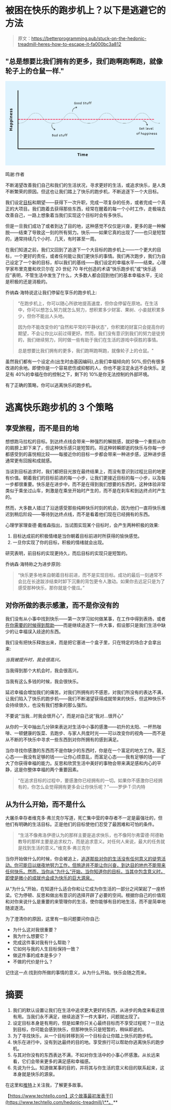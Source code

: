 # 被困在快乐的跑步机上？以下是逃避它的方法

> 原文：<https://betterprogramming.pub/stuck-on-the-hedonic-treadmill-heres-how-to-escape-it-fa000bc3a812>

## "总是想要比我们拥有的更多，我们跑啊跑啊跑，就像轮子上的仓鼠一样."

![](img/55d92cd0f2e1ed62b126d99258fb40be.png)

鸣谢:作者

不断渴望改善我们自己和我们的生活状况，寻求更好的生活，或追求快乐，是人类不断繁荣的原因。但这也让我们踏上了快乐的跑步机，不断追逐下一个大目标。

我们设定[目标](https://www.techtello.com/goal-setting/)和期望——获得下一次升职，完成一项复杂的任务，或者完成一个真正的大项目。我们跑着去获得那些东西，经常在醒着的每一个小时工作，走极端去改善自己，一路上想象着当我们实现这个目标时会有多快乐。

但是一旦我们成功了或者到达了目的地，这种感觉不仅仅是兴奋，更多的是一种解脱——结束了导致这一刻的所有努力。快乐——如果它真的出现了——也只是短暂的，通常持续几个小时、几天，有时甚至一周。

在我们知道之前，我们又回到了追逐下一个大目标的跑步机上——一个更大的目标，一个更好的责任，或者任何能让我们更快乐的事情。我们再次跑步，我们为自己设定了一个新的目标，却以我们的基线——我们设定的幸福水平——结束。心理学家布里克曼和坎贝尔在 20 世纪 70 年代创造的术语“快乐跑步机”或“快乐适应”表明，不管生活中发生了什么，大多数人都会回到他们的基本幸福水平，无论是积极的还是消极的。

乔纳森·海特说这让我们停留在享乐的跑步机上:

> “在跑步机上，你可以随心所欲地提高速度，但你会停留在原地。在生活中，你可以想怎么努力就怎么努力，想积累多少财富、果树、小妾就积累多少，但你不能出人头地。
> 
> 因为你不能改变你的“自然和平常的平静状态”，你积累的财富只会提高你的期望，不会让你比以前过得更好。然而，我们没有意识到我们的努力是徒劳的，我们继续努力，同时做一些有助于我们在生活的游戏中获胜的事情。
> 
> 总是想要比我们拥有的更多，我们跑啊跑啊跑，就像轮子上的仓鼠。"

虽然我们都有一个设定点(出生时由基因编码),占我们幸福倾向的 50%,但仍有很多改进的余地。即使你是一个容易悲伤或抑郁的人，你也不是注定永远不会快乐。足足有 40%的幸福在你的控制之下，剩下的 10%是你无法控制的外部环境。

有了正确的策略，你可以逃离快乐的跑步机。

# 逃离快乐跑步机的 3 个策略

## 享受旅程，而不是目的地

想想跑马拉松的目标。到达终点线会带来一种强烈的解脱感，就好像一个重担从你的肩膀上卸下来了，但这种快乐感只是短暂的。将这种转瞬即逝的快乐与你每一步都感受到的喜悦相比较——每接近你的目标一步都会带来一种进步感，这种进步感通常更有回报和成就感。

当谈到目标追求时，我们都把目光放在最终结果上，而没有意识到过程比目的地更有价值。朝着我们的目标前进的每一小步，让我们更接近目标的每一小步，以及每一步都很重要。快乐是在进步中，而不是在得到我们想要的东西时。这种体验非常类似于乘坐过山车，刺激是在乘坐开始时产生的，而不是在刹车和到达终点时产生的。

然而，大多数人错过了沿途感受那些纯粹快乐时刻的机会，因为他们一直将快乐推迟到稍后阶段——等待到达终点线，而不是看着他们现在已经拥有的东西。

心理学家理查德·戴维森指出，当试图实现某个目标时，会产生两种积极的效果:

1.  目标达成前的积极情绪是当你朝着目标前进时所获得的愉快感觉。
2.  一旦你实现了你的目标，积极的情绪就会出现。

研究表明，前目标的实现更持久，而后目标的实现只是短暂的。

乔纳森·海特称之为进步原则:

> “快乐更多地来自朝着目标前进，而不是实现目标。成功的最后一刻通常不会比在长途跋涉结束时卸下沉重的背包更令人激动。如果你去远足只是为了感受那种快乐，那你就是个傻瓜。”

## 对你所做的表示感激，而不是你没有的

我们没有从小事中找到快乐——第一次学习如何做某事，在工作中得到表扬，或者[在你需要的时候得到帮助](https://www.techtello.com/how-to-ask-for-help/)——而是继续追逐下一件大事，假设那只是我们生活中缺少的让幸福误入歧途的东西。

我们没有把快乐释放出来，而是把它塞进一个盒子里，只在特定的场合才会拿出来:

*当我被提升时，我会很高兴。*

当我得到那个大机会时，我会很高兴。

当我有这么多钱的时候，我会很快乐。

延迟幸福会增加我们的痛苦。对我们所拥有的不感恩，对我们所没有的表达不满，让我们陷入了快乐的跑步机——我们不断渴望获得成就带来的快乐，但这种快乐不会持续很久，也没有我们想象的那么强烈。

不要说“当我…时我会很开心”，而是对自己说“我对…很开心”

从你的一天中抽出几分钟来表达对生活中小事的感激——初升的太阳、一杯热咖啡、一顿健康的饭菜、去跑步、与家人共度时光——可以改变你的视角——而不是从不断的不快乐中寻求一些东西到对你所拥有的感到满足。

当你寻找你感激的东西而不是你缺少的东西时，你是在一个富足的地方工作。匮乏心态——我没有足够的钱——让你心烦意乱，而富足心态——我有足够的钱——扩大了你获得幸福的能力。反思和欣赏生活中美好的事物会带来满足感和内心的平静，这是你整体幸福的两个重要因素。

> “在追求目标的过程中，要感激你已经拥有的一切。如果你不感激你已经拥有的，你怎么会觉得拥有更多会让你快乐呢？”——罗伊·T·贝内特

## 从为什么开始，而不是什么

大屠杀幸存者维克多·弗兰克尔写道，死亡集中营的幸存者不一定是最强壮的，但他们有明确的生活目标。正是他们的目标使他们忍受了最困难和可怕的条件。

> “生活不像弗洛伊德认为的那样主要是追求快乐，也不像阿尔弗雷德·阿德勒教导的那样主要是追求权力，而是追求意义。对任何人来说，最大的任务就是找到生活的意义。”维克多·弗兰克尔

当你开始做什么的时候，你会被追上，[追逐那些对你的生活没有任何意义的徒劳活动。你可能日以继夜地努力工作，但旅途并不能让你兴奋，到达目的地也不能带来任何快乐。然而，当你从“为什么”开始，当你知道你的目标，当其中包含意义时，即使是微小的成就也会成为快乐的巨大源泉。](https://www.techtello.com/are-you-keeping-busy-or-being-productive/)

从“为什么”开始，在知道什么适合你和让它成为你生活的一部分之间架起了一座桥梁。它为停顿、反思和做出有意识的选择开辟了必要的空间。根据你自己的价值观和对你来说什么是重要的来管理你的生活，使你能够有目的地生活，而不是简单地随波逐流。

为了澄清你的原因，这里有一些问题要问你自己:

*   为什么这对我很重要？
*   我为什么想要它？
*   完成这件事对我有什么帮助？
*   它如何与我的人生目标保持一致？
*   做这件事的成本是多少？
*   不做的代价是什么？

记住这一点:找到你所做的事情的意义，从为什么开始。快乐会随之而来。

# 摘要

1.  我们的默认设置让我们在生活中追求更大更好的东西，从进步的角度来看这很有用。当我们永不满足，继续追逐下一件大事时，问题就出现了。
2.  设定目标本身是有用的，但是如果你只关心最终目标而不享受过程呢？一旦达到目标，你可能会感到快乐，但那种快乐只是短暂的，稍纵即逝的。
3.  为了寻找快乐，从一个目标转移到另一个目标会让你踏上快乐的跑步机。
4.  快乐在进行中，没有到达最终的目的地。享受旅行可以帮助你逃离快乐的跑步机。
5.  与其对你没有的东西表达不满，不如对你生活中的小事心怀感激。从长远来看，它们会带来更多的满足感和幸福感。
6.  先说为什么。知道做某事的目的，并将其与你生活的意义和目的联系起来，这本身就是快乐的源泉。

在这里和[推特](https://twitter.com/techtello)上关注我，了解更多故事。

【https://www.techtello.com】这个故事最初发表于[](https://www.techtello.com/hedonic-treadmill/)**。**